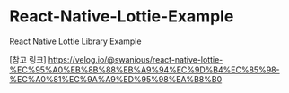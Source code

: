 # React-Native-Lottie-Example
React Native Lottie Library Example

[참고 링크]
https://velog.io/@swanious/react-native-lottie-%EC%95%A0%EB%8B%88%EB%A9%94%EC%9D%B4%EC%85%98-%EC%A0%81%EC%9A%A9%ED%95%98%EA%B8%B0
